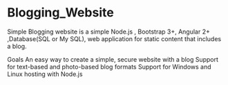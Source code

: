 # Blogging_Website

Simple Blogging website is a simple Node.js , Bootstrap 3+, Angular 2+ ,Database(SQL or My SQL), web application for static content that includes a blog.

Goals
An easy way to create a simple, secure website with a blog
Support for text-based and photo-based blog formats
Support for Windows and Linux hosting with Node.js
